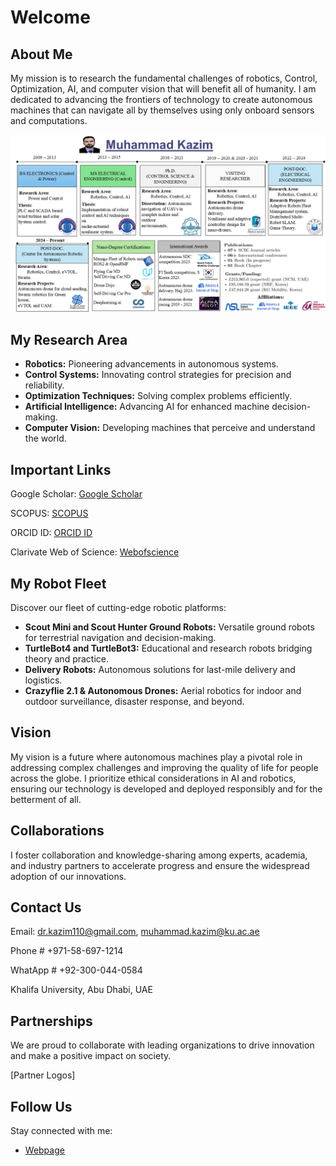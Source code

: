 # Welcome 

## About Me

My mission is to research the fundamental challenges of robotics, Control, Optimization, AI, and computer vision that will benefit all of humanity. I am dedicated to advancing the frontiers of technology to create autonomous machines that can navigate all by themselves using only onboard sensors and computations.

![alt text](Presentation1.png)

## My Research Area

- **Robotics:** Pioneering advancements in autonomous systems.
- **Control Systems:** Innovating control strategies for precision and reliability.
- **Optimization Techniques:** Solving complex problems efficiently.
- **Artificial Intelligence:** Advancing AI for enhanced machine decision-making.
- **Computer Vision:** Developing machines that perceive and understand the world.

## Important Links

Google Scholar: [Google Scholar](https://scholar.google.com/citations?hl=en&user=M_D4PIAAAAAJ&view_op=list_works&sortby=pubdate)

SCOPUS: [SCOPUS](https://www.scopus.com/authid/detail.uri?authorId=57221493698)

ORCID ID: [ORCID ID](https://orcid.org/my-orcid?orcid=0000-0002-4292-0038)

Clarivate Web of Science: [Webofscience](https://www.webofscience.com/wos/author/record/JYT-4895-2024)
## My Robot Fleet

Discover our fleet of cutting-edge robotic platforms:

- **Scout Mini and Scout Hunter Ground Robots:** Versatile ground robots for terrestrial navigation and decision-making.
- **TurtleBot4 and TurtleBot3:** Educational and research robots bridging theory and practice.
- **Delivery Robots:** Autonomous solutions for last-mile delivery and logistics.
- **Crazyflie 2.1 & Autonomous Drones:** Aerial robotics for indoor and outdoor surveillance, disaster response, and beyond.

## Vision

My vision is a future where autonomous machines play a pivotal role in addressing complex challenges and improving the quality of life for people across the globe. I prioritize ethical considerations in AI and robotics, ensuring our technology is developed and deployed responsibly and for the betterment of all.

## Collaborations

I foster collaboration and knowledge-sharing among experts, academia, and industry partners to accelerate progress and ensure the widespread adoption of our innovations.

## Contact Us

Email: dr.kazim110@gmail.com, muhammad.kazim@ku.ac.ae

Phone # +971-58-697-1214

WhatApp # +92-300-044-0584

Khalifa University, Abu Dhabi, UAE

## Partnerships

We are proud to collaborate with leading organizations to drive innovation and make a positive impact on society.

[Partner Logos]

## Follow Us

Stay connected with me:

- [Webpage](https://www.linkedin.com/in/muhammad-kazim-1651b3132/)

